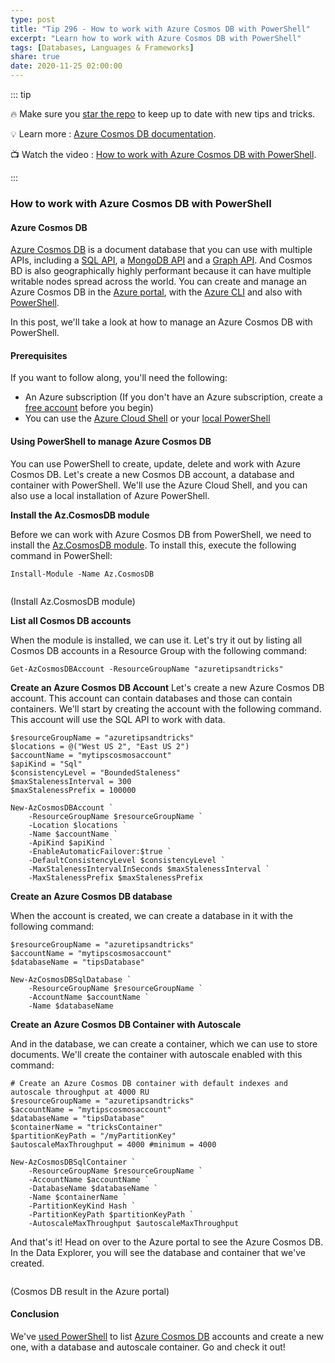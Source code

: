 ```yaml
---
type: post
title: "Tip 296 - How to work with Azure Cosmos DB with PowerShell"
excerpt: "Learn how to work with Azure Cosmos DB with PowerShell"
tags: [Databases, Languages & Frameworks]
share: true
date: 2020-11-25 02:00:00
---
```


::: tip 

:fire: Make sure you [star the repo](http://azuredev.tips?WT.mc_id=azure-azuredevtips-azureappsdev) to keep up to date with new tips and tricks.

:bulb: Learn more : [Azure Cosmos DB documentation](https://docs.microsoft.com/azure/cosmos-db/?WT.mc_id=docs-azuredevtips-azureappsdev). 

:tv: Watch the video : [How to work with Azure Cosmos DB with PowerShell](https://youtu.be/xzBhbq--4UU?WT.mc_id=youtube-azuredevtips-azureappsdev).

:::

### How to work with Azure Cosmos DB with PowerShell

#### Azure Cosmos DB
[Azure Cosmos DB](https://azure.microsoft.com/services/cosmos-db/?WT.mc_id=azure-azuredevtips-azureappsdev) is a document database that you can use with multiple APIs, including a [SQL API](https://docs.microsoft.com/azure/cosmos-db/sql-api-get-started?WT.mc_id=docs-azuredevtips-azureappsdev), a [MongoDB API](https://docs.microsoft.com/azure/cosmos-db/tutorial-develop-mongodb-nodejs?WT.mc_id=docs-azuredevtips-azureappsdev) and a [Graph API](https://docs.microsoft.com/azure/cosmos-db/create-graph-dotnet?WT.mc_id=docs-azuredevtips-azureappsdev). And Cosmos BD is also geographically highly performant because it can have multiple writable nodes spread across the world. You can create and manage an Azure Cosmos DB in the [Azure portal](https://docs.microsoft.com/azure/cosmos-db/create-cosmosdb-resources-portal?WT.mc_id=docs-azuredevtips-azureappsdev), with the [Azure CLI](https://docs.microsoft.com/azure/cosmos-db/cli-samples?WT.mc_id=docs-azuredevtips-azureappsdev) and also with [PowerShell](https://docs.microsoft.com/azure/cosmos-db/manage-with-powershell?WT.mc_id=docs-azuredevtips-azureappsdev). 

In this post, we'll take a look at how to manage an Azure Cosmos DB with PowerShell. 

#### Prerequisites
If you want to follow along, you'll need the following:
* An Azure subscription (If you don't have an Azure subscription, create a [free account](https://azure.microsoft.com/free/?WT.mc_id=azure-azuredevtips-azureappsdev) before you begin)
* You can use the [Azure Cloud Shell](https://shell.azure.com/?WT.mc_id=azure-azuredevtips-azureappsdev) or your [local PowerShell](https://docs.microsoft.com/azure/powershell-install-configure?WT.mc_id=docs-azuredevtips-azureappsdev)

#### Using PowerShell to manage Azure Cosmos DB
You can use PowerShell to create, update, delete and work with Azure Cosmos DB. Let's create a new Cosmos DB account, a database and container with PowerShell. We'll use the Azure Cloud Shell, and you can also use a local installation of Azure PowerShell. 

**Install the Az.CosmosDB module** 

Before we can work with Azure Cosmos DB from PowerShell, we need to install the [Az.CosmosDB module](https://docs.microsoft.com/powershell/module/az.cosmosdb/?WT.mc_id=docs-azuredevtips-azureappsdev). To install this, execute the following command in PowerShell:

```
Install-Module -Name Az.CosmosDB
```
<img :src="$withBase('/files/82installmodule.png')">

(Install Az.CosmosDB module)

**List all Cosmos DB accounts**

When the module is installed, we can use it. Let's try it out by listing all Cosmos DB accounts in a Resource Group with the following command:

```
Get-AzCosmosDBAccount -ResourceGroupName "azuretipsandtricks"
```

**Create an Azure Cosmos DB Account**
Let's create a new Azure Cosmos DB account. This account can contain databases and those can contain containers. We'll start by creating the account with the following command. This account will use the SQL API to work with data. 

```
$resourceGroupName = "azuretipsandtricks"
$locations = @("West US 2", "East US 2")
$accountName = "mytipscosmosaccount"
$apiKind = "Sql"
$consistencyLevel = "BoundedStaleness"
$maxStalenessInterval = 300
$maxStalenessPrefix = 100000

New-AzCosmosDBAccount `
    -ResourceGroupName $resourceGroupName `
    -Location $locations `
    -Name $accountName `
    -ApiKind $apiKind `
    -EnableAutomaticFailover:$true `
    -DefaultConsistencyLevel $consistencyLevel `
    -MaxStalenessIntervalInSeconds $maxStalenessInterval `
    -MaxStalenessPrefix $maxStalenessPrefix
```

**Create an Azure Cosmos DB database**

When the account is created, we can create a database in it with the following command:

```
$resourceGroupName = "azuretipsandtricks"
$accountName = "mytipscosmosaccount"
$databaseName = "tipsDatabase"

New-AzCosmosDBSqlDatabase `
    -ResourceGroupName $resourceGroupName `
    -AccountName $accountName `
    -Name $databaseName
```

**Create an Azure Cosmos DB Container with Autoscale**

And in the database, we can create a container, which we can use to store documents. We'll create the container with autoscale enabled with this command:

```
# Create an Azure Cosmos DB container with default indexes and autoscale throughput at 4000 RU
$resourceGroupName = "azuretipsandtricks"
$accountName = "mytipscosmosaccount"
$databaseName = "tipsDatabase"
$containerName = "tricksContainer"
$partitionKeyPath = "/myPartitionKey"
$autoscaleMaxThroughput = 4000 #minimum = 4000

New-AzCosmosDBSqlContainer `
    -ResourceGroupName $resourceGroupName `
    -AccountName $accountName `
    -DatabaseName $databaseName `
    -Name $containerName `
    -PartitionKeyKind Hash `
    -PartitionKeyPath $partitionKeyPath `
    -AutoscaleMaxThroughput $autoscaleMaxThroughput
```

And that's it! Head on over to the Azure portal to see the Azure Cosmos DB. In the Data Explorer, you will see the database and container that we've created.

<img :src="$withBase('/files/82cosmosresult.png')">

(Cosmos DB result in the Azure portal)

#### Conclusion
We've [used PowerShell](https://docs.microsoft.com/azure/cosmos-db/manage-with-powershell?WT.mc_id=docs-azuredevtips-azureappsdev) to list [Azure Cosmos DB](https://azure.microsoft.com/services/cosmos-db/?WT.mc_id=azure-azuredevtips-azureappsdev) accounts and create a new one, with a database and autoscale container. Go and check it out!
